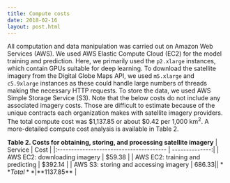 ```yaml
---
title: Compute costs
date: 2018-02-16
layout: post.html
---
```


All computation and data manipulation was carried out on Amazon Web Services (AWS). We used AWS Elastic Compute Cloud (EC2) for the model training and prediction. Here, we primarily used the `p2.xlarge` instances, which contain GPUs suitable for deep learning. To download the satellite imagery from the Digital Globe Maps API, we used `m5.xlarge` and `c5.9xlarge` instances as these could handle large numbers of threads making the necessary HTTP requests. To store the data, we used AWS Simple Storage Service (S3). Note that the below costs do not include any associated imagery costs. Those are difficult to estimate because of the unique contracts each organization makes with satellite imagery providers. The total compute cost was $1,137.85 or about $0.42 per 1,000 km<sup>2</sup>. A more-detailed compute cost analysis is available in Table 2.

**Table 2. Costs for obtaining, storing, and processing satellite imagery**
| Service        					      | Cost           |
|:--------------------------------------- | --------------:|
| AWS EC2: downloading imagery  	      |  $59.38 	   |
| AWS EC2: training and predicting        | $392.14 	   |
| AWS S3: storing and accessing imagery   | $686.33 	   |
| **Total**							      | **$1137.85**   |
